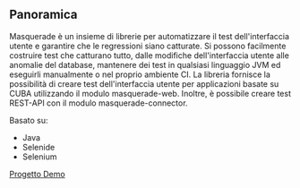 ## Panoramica

Masquerade è un insieme di librerie per automatizzare il test dell'interfaccia utente e garantire che le regressioni siano catturate. Si possono facilmente costruire test che catturano tutto, dalle modifiche dell'interfaccia utente alle anomalie del database, mantenere dei test in qualsiasi linguaggio JVM ed eseguirli manualmente o nel proprio ambiente CI.
La libreria fornisce la possibilità di creare test dell'interfaccia utente per applicazioni basate su CUBA utilizzando il modulo masquerade-web. Inoltre, è possibile creare test REST-API con il modulo masquerade-connector.

Basato su:
* Java
* Selenide
* Selenium

[Progetto Demo](https://www.cuba-platform.com/discuss/t/masquerade-regression-testing-automation-for-cuba/5492)